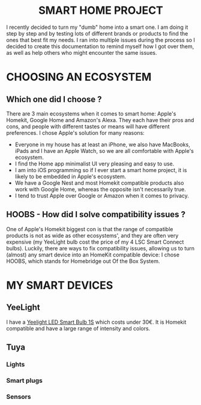 <h1 align="center">SMART HOME PROJECT</h1>

I recently decided to turn my "dumb" home into a smart one. I am doing it step by step and by testing lots of different brands or products to find the ones that best fit my needs.
I ran into multiple issues during the process so I decided to create this documentation to remind myself how I got over them, as well as help others who might encounter the same issues.

# CHOOSING AN ECOSYSTEM

## Which one did I choose ?

There are 3 main ecosystems when it comes to smart home: Apple's Homekit, Google Home and Amazon's Alexa. They each have their pros and cons, and people with different tastes or means will have different preferences. I chose Apple's solution for many reasons:
  - Everyone in my house has at least an iPhone, we also have MacBooks, iPads and I have an Apple Watch, so we are all comfortable with Apple's ecosystem.
  - I find the Home app minimalist UI very pleasing and easy to use.
  - I am into iOS programming so if I ever start a smart home project, it is likely to be embedded in Apple's ecosystem.
  - We have a Google Nest and most Homekit compatible products also work with Google Home, whereas the opposite isn't necessarily true.
  - I tend to trust Apple over Google or Amazon when it comes to privacy.

## HOOBS - How did I solve compatibility issues ?

One of Apple's Homekit biggest con is that the range of compatible products is not as wide as other ecosystems', and they are often very expensive (my YeeLight bulb cost the price of my 4 LSC Smart Connect bulbs).
Luckily, there are ways to fix compatibility issues, allowing us to turn (almost) any smart device into an HomeKit compatible device: I chose HOOBS, which stands for Homebridge out Of the Box System.


# MY SMART DEVICES

## YeeLight

I have a [Yeelight LED Smart Bulb 1S](https://www.amazon.fr/Yeelight-millions-couleurs-Compatible-Assistant/dp/B0832XR68B/ref=sxts_sxwds-bia-wc-p13n1_0?__mk_fr_FR=%C3%85M%C3%85%C5%BD%C3%95%C3%91&crid=QYEUKXY2080L&cv_ct_cx=yeelight&dchild=1&keywords=yeelight&pd_rd_i=B0832XR68B&pd_rd_r=53e9570d-768b-4929-b9b9-e4069e0aca4a&pd_rd_w=SuX9Y&pd_rd_wg=QMvu7&pf_rd_p=98f58b7e-b9e8-4e4c-bba9-709ba4f88207&pf_rd_r=6H4SR8K9E0TCFPJR0F8V&psc=1&qid=1601589754&sprefix=yeelight%2Caps%2C580&sr=1-1-ac3a866f-801f-44fe-9e94-bb9a271cf6b8) which costs under 30€. It is Homekit compatible and have a large range of intensity and colors.

## Tuya

### Lights

### Smart plugs

### Sensors

